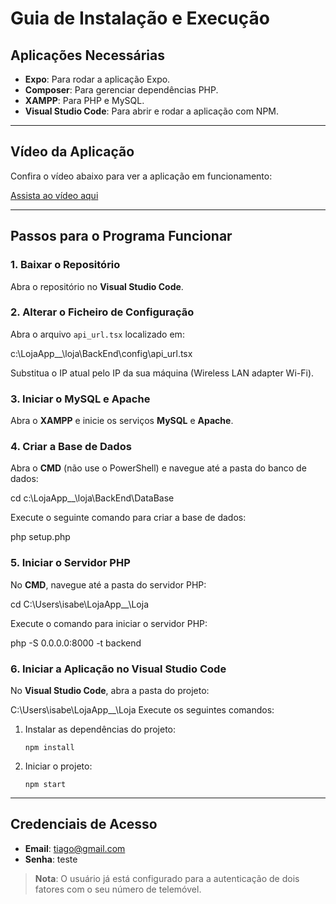 # Guia de Instalação e Execução

## Aplicações Necessárias

- **Expo**: Para rodar a aplicação Expo.
- **Composer**: Para gerenciar dependências PHP.
- **XAMPP**: Para PHP e MySQL.
- **Visual Studio Code**: Para abrir e rodar a aplicação com NPM.

---

## Vídeo da Aplicação

Confira o vídeo abaixo para ver a aplicação em funcionamento:

[Assista ao vídeo aqui](https://firebasestorage.googleapis.com/v0/b/stock-easy-7eced.appspot.com/o/WhatsApp%20Video%202025-03-09%20at%2015.52.15.mp4?alt=media&token=7a678503-72c1-497a-9620-e3d46a05b3c2)

---

## Passos para o Programa Funcionar

### 1. Baixar o Repositório
Abra o repositório no **Visual Studio Code**.

### 2. Alterar o Ficheiro de Configuração
Abra o arquivo `api_url.tsx` localizado em:

c:\LojaApp__\loja\BackEnd\config\api_url.tsx

Substitua o IP atual pelo IP da sua máquina (Wireless LAN adapter Wi-Fi).

### 3. Iniciar o MySQL e Apache
Abra o **XAMPP** e inicie os serviços **MySQL** e **Apache**.

### 4. Criar a Base de Dados
Abra o **CMD** (não use o PowerShell) e navegue até a pasta do banco de dados:

cd c:\LojaApp__\loja\BackEnd\DataBase

Execute o seguinte comando para criar a base de dados:

php setup.php

### 5. Iniciar o Servidor PHP
No **CMD**, navegue até a pasta do servidor PHP:

cd C:\Users\isabe\LojaApp__\Loja

Execute o comando para iniciar o servidor PHP:

php -S 0.0.0.0:8000 -t backend

### 6. Iniciar a Aplicação no Visual Studio Code
No **Visual Studio Code**, abra a pasta do projeto:

C:\Users\isabe\LojaApp__\Loja
Execute os seguintes comandos:
1. Instalar as dependências do projeto:
    ```
    npm install
    ```
2. Iniciar o projeto:
    ```
    npm start
    ```

---

## Credenciais de Acesso

- **Email**: tiago@gmail.com
- **Senha**: teste

> **Nota**: O usuário já está configurado para a autenticação de dois fatores com o seu número de telemóvel.

